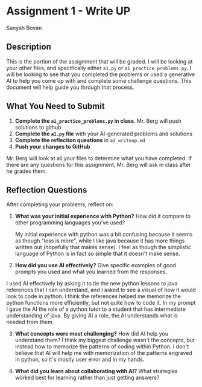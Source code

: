 # Assignment 1 - Write UP
Sanyah Bovan
## Description
This is the portion of the assignment that will be graded.  I will be looking at your other files, and specifically either `a1.py` or `a1_practice_problems.py`.  I will be looking to see that you completed the problems or used a generative AI to help you come up with and complete some challenge questions.  This document will help guide you through that process.

## What You Need to Submit
1. **Complete the `a1_practice_problems.py` in class**.  Mr. Berg will push solutions to github
2. **Complete the `a1.py` file** with your AI-generated problems and solutions
3. **Complete the reflection questions** in `a1_writeup.md`
4. **Push your changes to GitHub**

Mr. Berg will look at all your files to determine what you have completed.  If there are any questions for this assignment, Mr. Berg will ask in class after he grades them.


## Reflection Questions

After completing your problems, reflect on:

1. **What was your initial experience with Python?** How did it compare to other programming languages you've used?

    My initial experience with python was a bit confusing because it seems as though "less is more", while I like java because it has more things written out (hopefully that makes sense). I feel as though the simplistic language of Python is in fact so simple that it doesn't make sense.

2. **How did you use AI effectively?** Give specific examples of good prompts you used and what you learned from the responses.

I used AI effectively by asking it to tie the new python lessons to java references that I can understand, and I asked to see a visual of how it would look to code in python. I think the references helped me memorize the python functions more efficiently, but not quite how to code it. In my prompt I gave the AI the role of a python tutor to a student that has intermediate understanding of java. By giving AI a role, the AI understands what is needed from them.

3. **What concepts were most challenging?** How did AI help you understand them?
I think my biggest challenge wasn't the concepts, but instead how to memorize the patterns of coding within Python. I don't believe that AI will help me with memorization of the patterns engraved in  python, so it's mostly user error and in my hands.


4. **What did you learn about collaborating with AI?** What strategies worked best for learning rather than just getting answers?

